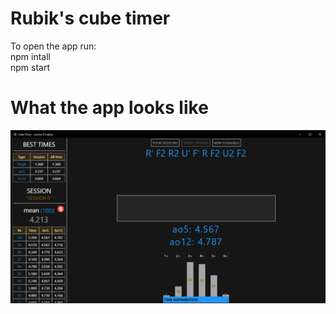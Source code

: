 # Rubik's cube timer
To open the app run: <br />
npm intall<br />
npm start<br />

# What the app looks like
![image](./screenShots/screen1.png)
